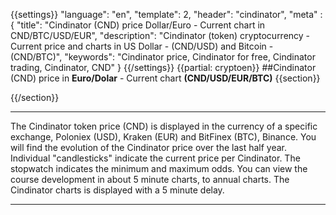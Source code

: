 {{settings}}
  "language": "en",
  "template": 2,
  "header": "cindinator",
  "meta" : {
    "title": "Cindinator (CND) price Dollar/Euro - Current chart in CND/BTC/USD/EUR",
    "description": "Cindinator (token) cryptocurrency - Current price and charts in US Dollar - (CND/USD) and Bitcoin - (CND/BTC)",
    "keywords": "Cindinator price, Cindinator for free, Cindinator trading, Cindinator, CND"
  }
{{/settings}}
{{partial: cryptoen}}
##Cindinator (CND) price in **Euro/Dolar** - Current chart **(CND/USD/EUR/BTC)**
{{section}}
<script type="text/javascript">
baseUrl = "https://widgets.cryptocompare.com/";
var scripts = document.getElementsByTagName("script");
var embedder = scripts[ scripts.length - 1 ];
(function (){
var appName = encodeURIComponent(window.location.hostname);
if(appName==""){appName="local";}
var s = document.createElement("script");
s.type = "text/javascript";
s.async = true;
var theUrl = baseUrl+'serve/v3/coin/chart?fsym=CND&tsyms=USD,EUR,BTC';
s.src = theUrl + ( theUrl.indexOf("?") >= 0 ? "&" : "?") + "app=" + appName;
embedder.parentNode.appendChild(s);
})();
</script>
{{/section}}
- - -
The Cindinator token price (CND) is displayed in the currency of a specific exchange, Poloniex (USD),  Kraken (EUR) and BitFinex (BTC), Binance. You will find the evolution of the Cindinator price over the last half year. Individual "candlesticks" indicate the current price per Cindinator. The stopwatch indicates the minimum and maximum odds. You can view the course development in about 5 minute charts, to annual charts. The Cindinator charts is displayed with a 5 minute delay.
- - -
